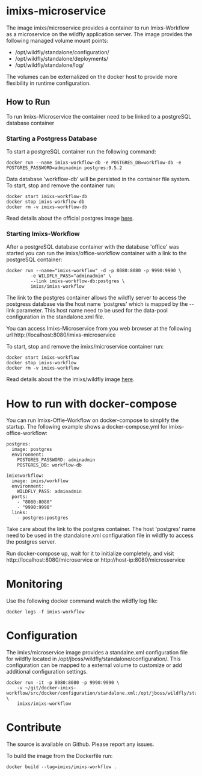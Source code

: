 # imixs-microservice

The image imixs/microservice provides a container to run Imixs-Workflow as a microservice on the wildfly application server.
The image provides the following managed volume mount points:

* /opt/wildfly/standalone/configuration/
* /opt/wildfly/standalone/deployments/
* /opt/wildfly/standalone/log/

The volumes can be externalized on the docker host to provide more flexibility in runtime configuration.


## How to Run

To run Imixs-Microservice the container need to be linked to a postgreSQL database container

### Starting a Postgress Database
To start a postgreSQL container run the following command:
	
	docker run --name imixs-workflow-db -e POSTGRES_DB=workflow-db -e POSTGRES_PASSWORD=adminadmin postgres:9.5.2
 
Data database 'workflow-db' will be persisted in the container file system.
To start, stop and remove the container run:

    docker start imixs-workflow-db
    docker stop imixs-workflow-db
    docker rm -v imixs-workflow-db 
    
Read details about the official postgres image [here](https://hub.docker.com/_/postgres/).

 
### Starting Imixs-Workflow

After a postgreSQL database container with the database 'office' was started you can run the imixs/office-workflow container with a link to the postgreSQL container:    

	docker run --name="imixs-workflow" -d -p 8080:8080 -p 9990:9990 \
             -e WILDFLY_PASS="adminadmin" \
             --link imixs-workflow-db:postgres \
             imixs/imixs-workflow

The link to the postgres container allows the wildfly server to access the postgress database via the host name 'postgres' which is mapped by the --link parameter.  This host name need to be used for the data-pool configuration in the standalone.xml file.  

You can access Imixs-Microservice from you web browser at the following url http://localhost:8080/imixs-microservice

To start, stop and remove the imixs/microservice container run:

    docker start imixs-workflow
    docker stop imixs-workflow
    docker rm -v imixs-workflow 
    
Read details about the the imixs/wildfly image [here](https://hub.docker.com/r/imixs/wildfly/).



# How to run with docker-compose
You can run Imixs-Offie-Workflow on docker-compose to simplify the startup. 
The following example shows a docker-compose.yml for imixs-office-workflow:

	postgres:
	  image: postgres
	  environment:
	    POSTGRES_PASSWORD: adminadmin
	    POSTGRES_DB: workflow-db
	
	imixsworkflow:
	  image: imixs/workflow
	  environment:
	    WILDFLY_PASS: adminadmin
	  ports:
	    - "8080:8080"
	    - "9990:9990"
	  links: 
	    - postgres:postgres
 
Take care about the link to the postgres container. The host 'postgres' name need to be used in the standalone.xml configuration file in wildfly to access the postgres server.

Run docker-compose up, wait for it to initialize completely, and visit http://localhost:8080/microservice or http://host-ip:8080/microsservice

 
 
# Monitoring

Use the following docker command watch the wildfly log file:

	docker logs -f imixs-workflow

# Configuration

The imixs/microservice image provides a standalne.xml configuration file for wildfly located in /opt/jboss/wildfly/standalone/configuration/. This configuration can be mapped to a external volume to customize or add additional configuration settings. 
    
    docker run -it -p 8080:8080 -p 9990:9990 \
    	-v ~/git/docker-imixs-workflow/src/docker/configuration/standalone.xml:/opt/jboss/wildfly/standalone/configuration/standalone.xml \
    	imixs/imixs-workflow
    	
# Contribute
The source is available on Github. Please report any issues.

To build the image from the Dockerfile run:

	docker build --tag=imixs/imixs-workflow .
